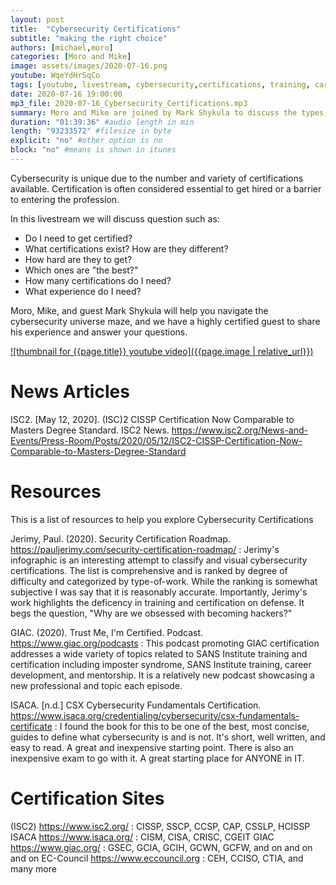 ```yaml
---
layout: post
title:  "Cybersecurity Certifications"
subtitle: "making the right choice"
authors: [michael,moro]
categories: [Moro and Mike]
image: assets/images/2020-07-16.png
youtube: WqeYdHrSqCo
tags: [youtube, livestream, cybersecurity,certifications, training, career-development]
date: 2020-07-16 19:00:00
mp3_file: 2020-07-16_Cybersecurity_Certifications.mp3
summary: Moro and Mike are joined by Mark Shykula to discuss the types, value, and controveries of cybersecurity certifications.
duration: "01:39:36" #audio length in min
length: "93233572" #filesize in byte
explicit: "no" #other option is no
block: "no" #means is shown in itunes
---
```

Cybersecurity is unique due to the number and variety of certifications available. Certification is often considered essential to get hired or a barrier to entering the profession.

In this livestream we will discuss question such as:

  - Do I need to get certified?
  - What certifications exist? How are they different?
  - How hard are they to get?
  - Which ones are "the best?" 
  - How many certifications do I need?
  - What experience do I need?

Moro, Mike, and guest Mark Shykula will help you navigate the cybersecurity universe maze, and we have a highly certified guest to share his experience and answer your questions.

[![thumbnail for {{page.title}} youtube video]({{page.image | relative_url}})](https://youtu.be/{{page.youtube}} "{{page.title}}")

# News Articles

ISC2. [May 12, 2020]. (ISC)2 CISSP Certification Now Comparable to Masters Degree Standard. ISC2 News. <https://www.isc2.org/News-and-Events/Press-Room/Posts/2020/05/12/ISC2-CISSP-Certification-Now-Comparable-to-Masters-Degree-Standard>

# Resources
This is a list of resources to help you explore Cybersecurity Certifications

Jerimy, Paul. (2020). Security Certification Roadmap. <https://pauljerimy.com/security-certification-roadmap/>
: Jerimy's infographic is an interesting attempt to classify and visual cybersecurity certifications. The list is comprehensive and is ranked by degree of difficulty and categorized by type-of-work. While the ranking is somewhat subjective I was say that it is reasonably accurate. Importantly, Jerimy's work highlights the deficency in training and certification on defense. It begs the question, "Why are we obsessed with becoming hackers?"

GIAC. (2020). Trust Me, I'm Certified. Podcast. <https://www.giac.org/podcasts>
: This podcast promoting GIAC certification addresses a wide variety of topics related to SANS Institute training and certification including imposter syndrome, SANS Institute training, career development, and mentorship. It is a relatively new podcast showcasing a new professional and topic each episode.

ISACA. [n.d.] CSX Cybersecurity Fundamentals Certification. <https://www.isaca.org/credentialing/cybersecurity/csx-fundamentals-certificate>
: I found the book for this to be one of the best, most concise, guides to define what cybersecurity is and is not. It's short, well written, and easy to read. A great and inexpensive starting point. There is also an inexpensive exam to go with it. A great starting place for ANYONE in IT.

# Certification Sites
(ISC2) <https://www.isc2.org/>
: CISSP, SSCP, CCSP, CAP, CSSLP, HCISSP
ISACA <https://www.isaca.org/>
: CISM, CISA, CRISC, CGEIT
GIAC <https://www.giac.org/>
: GSEC, GCIA, GCIH, GCWN, GCFW, and on and on and on
EC-Council <https://www.eccouncil.org>
: CEH, CCISO, CTIA, and many more

